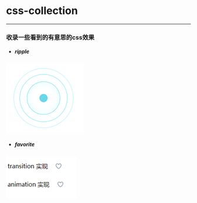 # css-collection

---

### 收录一些看到的有意思的css效果

* ##### ripple
![ripple](./img/gifs/ripple.gif)

* ##### favorite
![ripple](./img/gifs/fav.gif)
